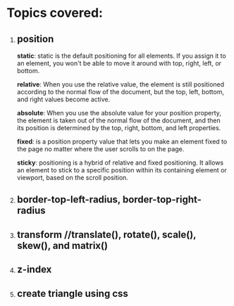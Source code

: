 # Topics covered:

1. ## position

   **static**: static is the default positioning for all elements. If you assign it to an element, you won't be able to move it around with top, right, left, or bottom.

   **relative**: When you use the relative value, the element is still positioned according to the normal flow of the document, but the top, left, bottom, and right values become active.

   **absolute**: When you use the absolute value for your position property, the element is taken out of the normal flow of the document, and then its position is determined by the top, right, bottom, and left properties.

   **fixed**: is a position property value that lets you make an element fixed to the page no matter where the user scrolls to on the page.

   **sticky**: positioning is a hybrid of relative and fixed positioning. It allows an element to stick to a specific position within its containing element or viewport, based on the scroll position.

2. ## border-top-left-radius, border-top-right-radius
3. ## transform //translate(), rotate(), scale(), skew(), and matrix()
4. ## z-index
5. ## create triangle using css
